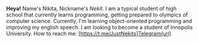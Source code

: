 **Heya!**
Name's Nikita, Nickname's _Nekit_.
I am a typical student of high school that currently learns programming, getting prepared to olympics of computer science.
Currently, I'm learning object-oriented programming and improving my english speech.
I am looking to become a student of Innopolis University.
How to reach me:
                [https://t.me/JustNekits]Telegram(url)

<!---
JustNekits/JustNekits is a ✨ special ✨ repository because its `README.md` (this file) appears on your GitHub profile.
You can click the Preview link to take a look at your changes.
--->
